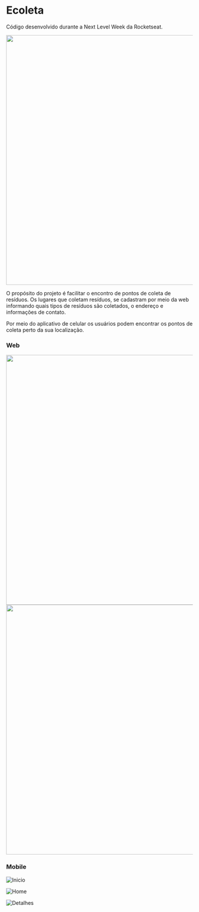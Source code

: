 # Ecoleta

Código desenvolvido durante a Next Level Week da Rocketseat.

<img src="https://github.com/paulori22/nlw/blob/master/readme-images/Capa.png" width="960" height="674">

O propósito do projeto é facilitar o encontro de pontos de coleta de resíduos. Os lugares que coletam resíduos, se cadastram por meio da web informando quais tipos de resíduos são coletados, o endereço e informações de contato.

Por meio do aplicativo de celular os usuários podem encontrar os pontos de coleta perto da sua localização.

### Web

<img src="https://github.com/paulori22/nlw/blob/master/readme-images/web/Home.png" width="960" height="674">

<img src="https://github.com/paulori22/nlw/blob/master/readme-images/web/Cadastro.png" width="960" height="674">

### Mobile

![Inicio](https://github.com/paulori22/nlw/blob/master/readme-images/mobile/In%C3%ADcio.png)

![Home](https://github.com/paulori22/nlw/blob/master/readme-images/mobile/Home.png)

![Detalhes](https://github.com/paulori22/nlw/blob/master/readme-images/mobile/Detalhes.png)
